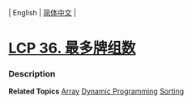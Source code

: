 | English | [简体中文](README.md) |

# [LCP 36. 最多牌组数](https://leetcode.cn/problems/Up5XYM)
 ### Description

**Related Topics**  [Array](https://leetcode.cn/tag/array) [Dynamic Programming](https://leetcode.cn/tag/dynamic-programming) [Sorting](https://leetcode.cn/tag/sorting) 